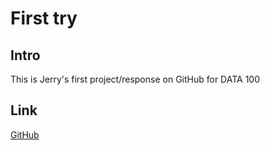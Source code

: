 # First try

## Intro
This is Jerry's first project/response on GitHub for DATA 100

## Link

[GitHub](http://github.com)
